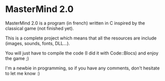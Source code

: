 # MasterMind 2.0

MasterMind 2.0 is a program (in french) written in C inspired by the classical game (not finished yet).

This is a complete project which means that all the resources are include (images, sounds, fonts, DLL...).

You will just have to compile the code (I did it with Code::Blocs) and enjoy the game ;)

I'm a newbie in programming, so if you have any comments, don't hesitate to let me know :)
